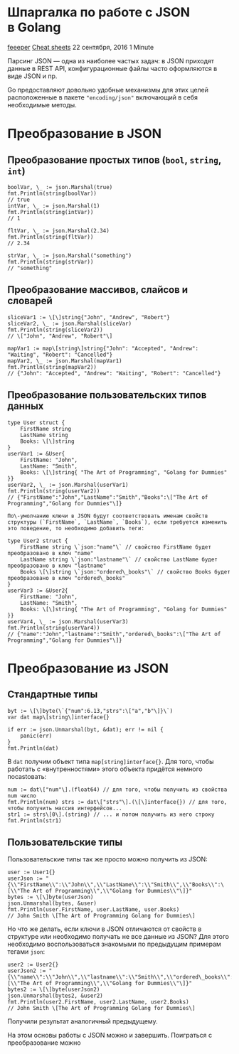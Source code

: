 # Шпаргалка по работе с JSON в Golang

[feeeper](https://ashirobokov.wordpress.com/author/feeeper/ "Записи feeeper") [Cheat sheets](https://ashirobokov.wordpress.com/category/cheat-sheets/) 22 сентября, 2016 1 Minute

Парсинг JSON — одна из наиболее частых задач: в JSON приходят данные в REST API, конфигурационные файлы часто оформляются в виде JSON и пр.

Go предоставляют довольно удобные механизмы для этих целей расположенные в пакете `"encoding/json"` включающий в себя необходимые методы.

# Преобразование в JSON
## Преобразование простых типов (`bool`, `string`, `int`)

```golang
boolVar, \_ := json.Marshal(true)
fmt.Println(string(boolVar))
// true
intVar, \_ := json.Marshal(1)
fmt.Println(string(intVar))
// 1

fltVar, \_ := json.Marshal(2.34)
fmt.Println(string(fltVar))
// 2.34

strVar, \_ := json.Marshal("something")
fmt.Println(string(strVar))
// "something"
```


## Преобразование массивов, слайсов и словарей
```golang
sliceVar1 := \[\]string{"John", "Andrew", "Robert"}
sliceVar2, \_ := json.Marshal(sliceVar)
fmt.Println(string(sliceVar2))
// \["John", "Andrew", "Robert"\]

mapVar1 := map\[string\]string{"John": "Accepted", "Andrew": "Waiting", "Robert": "Cancelled"}
mapVar2, \_ := json.Marshal(mapVar1)
fmt.Println(string(mapVar2))
// {"John": "Accepted", "Andrew": "Waiting", "Robert": "Cancelled"}
```

## Преобразование пользовательских типов данных
```golang
type User struct {
    FirstName string
    LastName string
    Books: \[\]string
}
userVar1 := &User{
    FirstName: "John",
    LastName: "Smith",
    Books: \[\]string{ "The Art of Programming", "Golang for Dummies" }}
userVar2, \_ := json.Marshal(userVar1)
fmt.Println(string(userVar2))
// {"FirstName":"John","LastName":"Smith","Books":\["The Art of Programming","Golang for Dummies"\]}

По\-умолчанию ключи в JSON будут соответствовать именам свойств структуры (`FirstName`, `LastName`, `Books`), если требуется изменить это поведение, то необходимо добавить теги:

type User2 struct {
    FirstName string \`json:"name"\` // свойство FirstName будет преобразовано в ключ "name"
    LastName string \`json:"lastname"\` // свойство LastName будет преобразовано в ключ "lastname"
    Books \[\]string \`json:"ordered\_books"\` // свойство Books будет преобразовано в ключ "ordered\_books"
}
userVar3 := &User2{
    FirstName: "John",
    LastName: "Smith",
    Books: \[\]string{ "The Art of Programming", "Golang for Dummies" }}
userVar4, \_ := json.Marshal(userVar3)
fmt.Println(string(userVar4))
// {"name":"John","lastname":"Smith","ordered\_books":\["The Art of Programming","Golang for Dummies"\]}
```

# Преобразование из JSON
## Стандартные типы

```golang
byt := \[\]byte(\`{"num":6.13,"strs":\["a","b"\]}\`)
var dat map\[string\]interface{}

if err := json.Unmarshal(byt, &dat); err != nil {
    panic(err)
}
fmt.Println(dat)
```


В `dat` получим объект типа `map[string]interface{}`. Для того, чтобы работать с «внутренностями» этого объекта придётся немного поcastовать:
```golang
num := dat\["num"\].(float64) // для того, чтобы получить из свойства num число
fmt.Println(num) strs := dat\["strs"\].(\[\]interface{}) // для того, чтобы получить массив интерфейсов...
str1 := strs\[0\].(string) // ... и потом получить из него строку
fmt.Println(str1)
```

## Пользовательские типы
Пользовательские типы так же просто можно получить из JSON:

```golang
user := User1{}
userJson := "{\\"FirstName\\":\\"John\\",\\"LastName\\":\\"Smith\\",\\"Books\\":\[\\"The Art of Programming\\",\\"Golang for Dummies\\"\]}"
bytes := \[\]byte(userJson)
json.Unmarshal(bytes, &user)
fmt.Println(user.FirstName, user.LastName, user.Books)
// John Smith \[The Art of Programming Golang for Dummies\]
```

Но что же делать, если ключи в JSON отличаются от свойств в структуре или необходимо получать не все данные из JSON? Для этого необходимо воспользоваться знакомыми по предыдущим примерам тегами `json`:

```golang
user2 := User2{}
userJson2 := "{\\"name\\":\\"John\\",\\"lastname\\":\\"Smith\\",\\"ordered\_books\\":\[\\"The Art of Programming\\",\\"Golang for Dummies\\"\]}"
bytes2 := \[\]byte(userJson2)
json.Unmarshal(bytes2, &user2)
fmt.Println(user2.FirstName, user2.LastName, user2.Books)
// John Smith \[The Art of Programming Golang for Dummies\]
```

Получили результат аналогичный предыдущему.

На этом основы работы с JSON можно и завершить. Поиграться с преобразование можно

